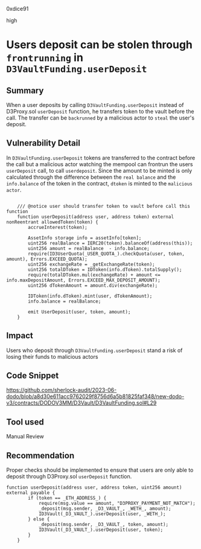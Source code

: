 0xdice91

high

# Users deposit can be stolen through `frontrunning` in `D3VaultFunding.userDeposit`

## Summary
When a user deposits by calling `D3VaultFunding.userDeposit` instead of D3Proxy.sol `userDeposit` function, he transfers token to the vault before the call. The transfer can be `backrunned` by a malicious actor to `steal` the user's deposit.
## Vulnerability Detail
In `D3VaultFunding.userDeposit` tokens are transferred to the contract before the call but a malicious actor watching the mempool can frontrun the users `userDeposit` call, to call `userdeposit`.
Since the amount to be minted is only calculated through the difference between the `real balance` and the `info.balance` of the token in the contract, `dtoken` is minted to the `malicious actor`.
```solidity

    /// @notice user should transfer token to vault before call this function
    function userDeposit(address user, address token) external nonReentrant allowedToken(token) {
        accrueInterest(token);

        AssetInfo storage info = assetInfo[token];
        uint256 realBalance = IERC20(token).balanceOf(address(this));
        uint256 amount = realBalance  - info.balance;
        require(ID3UserQuota(_USER_QUOTA_).checkQuota(user, token, amount), Errors.EXCEED_QUOTA);
        uint256 exchangeRate = _getExchangeRate(token);
        uint256 totalDToken = IDToken(info.dToken).totalSupply();
        require(totalDToken.mul(exchangeRate) + amount <= info.maxDepositAmount, Errors.EXCEED_MAX_DEPOSIT_AMOUNT);
        uint256 dTokenAmount = amount.div(exchangeRate);

        IDToken(info.dToken).mint(user, dTokenAmount);
        info.balance = realBalance;

        emit UserDeposit(user, token, amount);
    }

   ```
 
## Impact
Users who deposit through `D3VaultFunding.userDeposit` stand a risk of losing their funds to malicious actors
## Code Snippet
https://github.com/sherlock-audit/2023-06-dodo/blob/a8d30e611acc9762029f8756d6a5b81825faf348/new-dodo-v3/contracts/DODOV3MM/D3Vault/D3VaultFunding.sol#L29
## Tool used
Manual Review

## Recommendation
Proper checks should be implemented to ensure that users are only able to deposit through D3Proxy.sol `userDeposit` function.

```solidity
function userDeposit(address user, address token, uint256 amount) external payable {
        if (token == _ETH_ADDRESS_) {
            require(msg.value == amount, "D3PROXY_PAYMENT_NOT_MATCH");
            _deposit(msg.sender, _D3_VAULT_, _WETH_, amount);
            ID3Vault(_D3_VAULT_).userDeposit(user, _WETH_);
        } else {
            _deposit(msg.sender, _D3_VAULT_, token, amount);
            ID3Vault(_D3_VAULT_).userDeposit(user, token);
        }
    }
```
